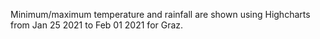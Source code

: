 Minimum/maximum temperature and rainfall are shown using Highcharts from Jan 25 2021 to Feb 01 2021 for Graz.

